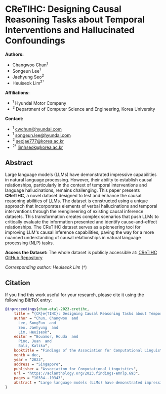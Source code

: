 # CReTIHC: Designing Causal Reasoning Tasks about Temporal Interventions and Hallucinated Confoundings

**Authors:**
- Changwoo Chun$^{1}$
- Songeun Lee$^{1}$
- Jaehyung Seo$^{2}$
- Heuiseok Lim$^{2\dagger}$

**Affiliations:**
- $^1$ Hyundai Motor Company
- $^2$ Department of Computer Science and Engineering, Korea University

**Contact:**
- $^{1}$ [cwchun@hyundai.com](mailto:cwchun@hyundai.com)
- $^{1}$ [songeun.lee@hyundai.com](mailto:songeun.lee@hyundai.com)
- $^{2}$ [seojae777@korea.ac.kr](mailto:seojae777@korea.ac.kr)
- $^{2\dagger}$ [limhseok@korea.ac.kr](mailto:limhseok@korea.ac.kr)

## Abstract
Large language models (LLMs) have demonstrated impressive capabilities in natural language processing. However, their ability to establish causal relationships, particularly in the context of temporal interventions and language hallucinations, remains challenging. This paper presents **CReTIHC**, a novel dataset designed to test and enhance the causal reasoning abilities of LLMs. The dataset is constructed using a unique approach that incorporates elements of verbal hallucinations and temporal interventions through the reengineering of existing causal inference datasets. This transformation creates complex scenarios that push LLMs to critically evaluate the information presented and identify cause-and-effect relationships. The CReTIHC dataset serves as a pioneering tool for improving LLM's causal inference capabilities, paving the way for a more nuanced understanding of causal relationships in natural language processing (NLP) tasks.

**Access the Dataset:**
The whole dataset is publicly accessible at: [CReTIHC GitHub Repository](https://github.com/ChangwooChun/CReTIHC)

*Corresponding author: Heuiseok Lim* ($\dagger$)


## Citation
If you find this work useful for your research, please cite it using the following BibTeX entry:

```bibtex
@inproceedings{chun-etal-2023-cretihc,
    title = "{CR}e{TIHC}: Designing Causal Reasoning Tasks about Temporal Interventions and Hallucinated Confoundings",
    author = "Chun, Changwoo  and
      Lee, SongEun  and
      Seo, Jaehyung  and
      Lim, Heuiseok",
    editor = "Bouamor, Houda  and
      Pino, Juan  and
      Bali, Kalika",
    booktitle = "Findings of the Association for Computational Linguistics: EMNLP 2023",
    month = dec,
    year = "2023",
    address = "Singapore",
    publisher = "Association for Computational Linguistics",
    url = "https://aclanthology.org/2023.findings-emnlp.693",
    pages = "10334--10343",
    abstract = "Large language models (LLMs) have demonstrated impressive capabilities in natural language processing. However, their ability to establish causal relationships, particularly in the context of temporal interventions and language hallucinations, remains challenging. This paper presents \textbf{CReTIHC}, a novel dataset designed to test and enhance the causal reasoning abilities of LLMs. The dataset is constructed using a unique approach that incorporates elements of verbal hallucinations and temporal interventions through the reengineering of existing causal inference datasets. This transformation creates complex scenarios that push LLMs to critically evaluate the information presented and identify cause-and-effect relationships. The CReTIHC dataset serves as a pioneering tool for improving LLM{'}s causal inference capabilities, paving the way for a more nuanced understanding of causal relationships in natural language processing (NLP) tasks. The whole dataset is publicly accessible at: (https://github.com/ChangwooChun/CReTIHC)",
}
